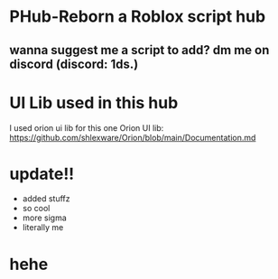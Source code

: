 # PHub-Reborn a Roblox script hub


## wanna suggest me a script to add? dm me on discord (discord: 1ds.)


# UI Lib used in this hub
I used orion ui lib for this one
Orion UI lib: https://github.com/shlexware/Orion/blob/main/Documentation.md

# update!!
- added stuffz
- so cool
- more sigma
- literally me

# hehe
